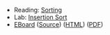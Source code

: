 * Reading: [Sorting](../readings/sorting-reading.html)
* Lab: [Insertion Sort](../labs/insertion-sort-lab.html)
* [EBoard](../eboards/47.md) 
  ([Source](../eboards/47.md))
  ([HTML](../eboards/47.html))
  ([PDF](../eboards/47.pdf))
